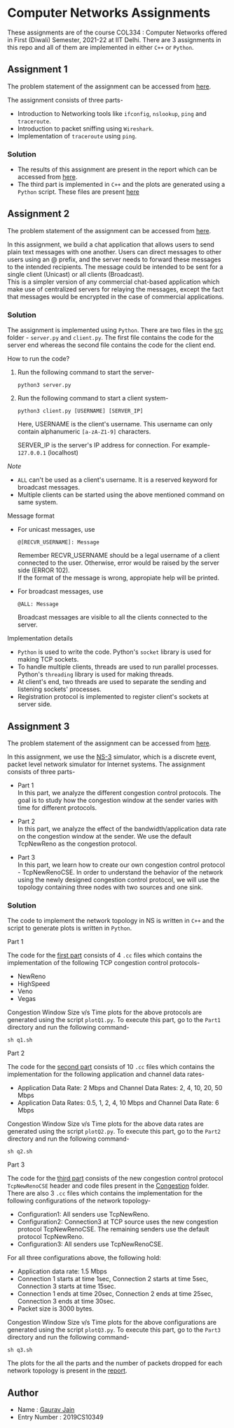# Computer Networks Assignments
These assignments are of the course COL334 : Computer Networks offered in First (Diwali) Semester, 2021-22 at IIT Delhi. There are 3 assignments in this repo and all of them are implemented in either ```C++``` or ```Python```.

## Assignment 1
The problem statement of the assignment can be accessed from [here](./A1/COL334_A1_PS.pdf). 

The assignment consists of three parts-
* Introduction to Networking tools like ```ifconfig```, ```nslookup```, ```ping``` and ```traceroute```. 
* Introduction to packet sniffing using ```Wireshark```. 
* Implementation of ```traceroute``` using ```ping```.

### Solution
* The results of this assignment are present in the report which can be accessed from [here](./A1/COL334_A1_Report.pdf).
* The third part is implemented in ```C++``` and the plots are generated using a ```Python``` script. These files are present [here](./A1/)
 

## Assignment 2
The problem statement of the assignment can be accessed from [here](./A2/COL334_A2_PS.pdf).

In this assignment, we build a chat application that allows users to send
plain text messages with one another. Users can direct messages to other users using an @ prefix, and the server needs to forward these messages to the intended recipients. The message could be intended to be sent for a single client (Unicast) or all clients (Broadcast).  
This is a simpler version of any commercial chat-based application which make use of centralized servers for relaying the messages, except the fact that messages would be encrypted in the case of commercial applications.

### Solution
The assignment is implemented using ```Python```. There are two files in the [src](./A2/src/) folder - ```server.py``` and ```client.py```. The first file contains the code for the server end whereas the second file contains the code for the client end.

How to run the code?
1. Run the following command to start the server-
    ```
    python3 server.py 
    ``` 
2. Run the following command to start a client system-
    ```
    python3 client.py [USERNAME] [SERVER_IP]
    ```
    Here, USERNAME is the client's username. This username can only contain alphanumeric ```[a-zA-Z1-9]``` characters.

    SERVER_IP is the server's IP address for connection. For example- ```127.0.0.1``` (localhost)

*Note*
- ```ALL``` can't be used as a client's username. It is a reserved keyword for broadcast messages. 
- Multiple clients can be started using the above mentioned command on same system.

Message format
- For unicast messages, use
    ```
    @[RECVR_USERNAME]: Message
    ```
    Remember RECVR_USERNAME should be a legal username of a client connected to the user. Otherwise, error would be raised by the server side (ERROR 102). \
     If the format of the message is wrong, appropiate help will be printed.

- For broadcast messages, use
    ```
    @ALL: Message
    ```
    Broadcast messages are visible to all the clients connected to the server. 

Implementation details
- ```Python``` is used to write the code. Python's ```socket``` library is used for making TCP sockets. 
- To handle multiple clients, threads are used to run parallel processes. Python's ```threading``` library is used for making threads.  
- At client's end, two threads are used to separate the sending and listening sockets' processes.
- Registration protocol is implemented to register client's sockets at server side. 


## Assignment 3
The problem statement of the assignment can be accessed from [here](./A3/COL334_A3_PS.pdf).

In this assignment, we use the [NS-3](https://www.nsnam.org) simulator, which is a
discrete event, packet level network simulator for Internet systems. The assignment consists of three parts-
* Part 1 \
In this part, we analyze the different congestion control protocols. The goal is to
study how the congestion window at the sender varies with time for different protocols.

* Part 2 \
In this part, we analyze the effect of the bandwidth/application data rate on the congestion window at the sender. We use the default TcpNewReno as the congestion protocol.

* Part 3 \
In this part, we learn how to create our own congestion control protocol - TcpNewRenoCSE. In order to understand the behavior of the network using the newly designed congestion control protocol, we will use the topology containing three nodes with two sources and one sink.

### Solution
The code to implement the network topology in NS is written in ```C++``` and the script to generate plots is written in ```Python```.

Part 1

The code for the [first part](./A3/Part1/) consists of 4 ```.cc``` files which contains the implementation of the following TCP congestion control protocols-

- NewReno
- HighSpeed
- Veno
- Vegas

Congestion Window Size v/s Time plots for the above protocols are generated using the script ```plotQ1.py```. To execute this part, go to the ```Part1``` directory and run the following command-
```
sh q1.sh
```

Part 2

The code for the [second part](./A3/Part2/) consists of 10 ```.cc``` files which contains the implementation for the following application and channel data rates-
- Application Data Rate: 2 Mbps and Channel Data Rates: 2, 4, 10, 20, 50 Mbps
- Application Data Rates: 0.5, 1, 2, 4, 10 Mbps and Channel Data Rate: 6 Mbps

Congestion Window Size v/s Time plots for the above data rates are generated using the script ```plotQ2.py```. To execute this part, go to the ```Part2``` directory and run the following command-
```
sh q2.sh
```

Part 3

The code for the [third part](./A3/Part3/) consists of the new congestion control protocol ```TcpNewRenoCSE``` header and code files present in the [Congestion](./A3/Part3/Congestion/) folder. \
There are also 3 ```.cc``` files which contains the implementation for the following configurations of the network topology-

- Configuration1: All senders use TcpNewReno.
- Configuration2: Connection3 at TCP source uses the new congestion protocol TcpNewRenoCSE. The remaining senders use the default protocol TcpNewReno.
- Configuration3: All senders use TcpNewRenoCSE.

For all three configurations above, the following hold:
- Application data rate: 1.5 Mbps
- Connection 1 starts at time 1sec, Connection 2 starts at time 5sec,
Connection 3 starts at time 15sec.
- Connection 1 ends at time 20sec, Connection 2 ends at time 25sec,
Connection 3 ends at time 30sec.
- Packet size is 3000 bytes.


Congestion Window Size v/s Time plots for the above configurations are generated using the script ```plotQ3.py```. To execute this part, go to the ```Part3``` directory and run the following command-
```
sh q3.sh
```

The plots for the all the parts and the number of packets dropped for each network topology is present in the [report](./A3/COL334_A3_Report.pdf). 



## Author
* Name : [Gaurav Jain](https://github.com/GauravJain28/)
* Entry Number : 2019CS10349
